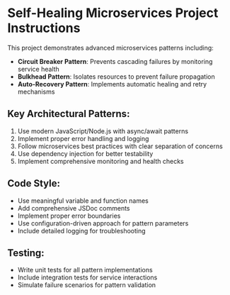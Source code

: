 <!-- Use this file to provide workspace-specific custom instructions to Copilot. For more details, visit https://code.visualstudio.com/docs/copilot/copilot-customization#_use-a-githubcopilotinstructionsmd-file -->

# Self-Healing Microservices Project Instructions

This project demonstrates advanced microservices patterns including:
- **Circuit Breaker Pattern**: Prevents cascading failures by monitoring service health
- **Bulkhead Pattern**: Isolates resources to prevent failure propagation
- **Auto-Recovery Pattern**: Implements automatic healing and retry mechanisms

## Key Architectural Patterns:
1. Use modern JavaScript/Node.js with async/await patterns
2. Implement proper error handling and logging
3. Follow microservices best practices with clear separation of concerns
4. Use dependency injection for better testability
5. Implement comprehensive monitoring and health checks

## Code Style:
- Use meaningful variable and function names
- Add comprehensive JSDoc comments
- Implement proper error boundaries
- Use configuration-driven approach for pattern parameters
- Include detailed logging for troubleshooting

## Testing:
- Write unit tests for all pattern implementations
- Include integration tests for service interactions
- Simulate failure scenarios for pattern validation
